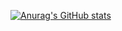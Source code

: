 [![Anurag's GitHub stats](https://github-readme-stats.vercel.app/api?username=muffincode&theme=radical)](https://github.com/anuraghazra/github-readme-stats)

